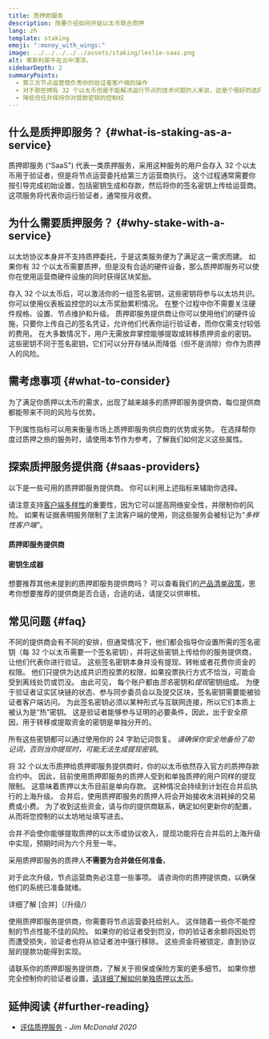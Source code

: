 ```yaml
---
title: 质押即服务
description: 简要介绍如何开始以太币联合质押
lang: zh
template: staking
emoji: ":money_with_wings:"
image: ../../../../../assets/staking/leslie-saas.png
alt: 莱斯利犀牛在云中漂浮。
sidebarDepth: 2
summaryPoints:
  - 第三方节点运营商负责你的验证者客户端的操作
  - 对于那些拥有 32 个以太币但是不能解决运行节点的技术问题的人来说，这是个很好的选择
  - 降低信任并保持你对提款密钥的控制权
---
```


## 什么是质押即服务？ {#what-is-staking-as-a-service}

质押即服务 (“SaaS") 代表一类质押服务，采用这种服务的用户会存入 32 个以太币用于验证者，但是将节点运营委托给第三方运营商执行。 这个过程通常需要你按引导完成初始设置，包括密钥生成和存款，然后将你的签名密钥上传给运营商。 这项服务将代表你运行验证者，通常按月收费。

## 为什么需要质押服务？ {#why-stake-with-a-service}

以太坊协议本身并不支持质押委托，于是这类服务便为了满足这一需求而建。 如果你有 32 个以太币需要质押，但是没有合适的硬件设备，那么质押即服务可以使你在使用运营商硬件设施的同时获得区块奖励。

<CardGrid>
  <Card title="你自己的验证者" emoji=":desktop_computer:">
    存入 32 个以太币后，可以激活你的一组签名密钥，这些密钥将参与以太坊共识。 你可以使用仪表板监控您的以太币奖励累积情况。
  </Card>
  <Card title="简单起步" emoji="🏁">
    在整个过程中你不需要关注硬件规格、设置、节点维护和升级。
    质押即服务提供商让你可以使用他们的硬件设施，只要你上传自己的签名凭证，允许他们代表你运行验证者，而你仅需支付较低的费用。
  </Card>
  <Card title="限制你的风险" emoji=":shield:">
    在大多数情况下，用户无需放弃掌控能够提取或转移质押资金的密钥。 这些密钥不同于签名密钥，它们可以分开存储从而降低（但不是消除）你作为质押人的风险。
  </Card>
</CardGrid>

<StakingComparison page="saas" />

## 需考虑事项 {#what-to-consider}

为了满足你质押以太币的需求，出现了越来越多的质押即服务提供商，每位提供商都能带来不同的风险与优势。

下列属性指标可以用来衡量市场上质押即服务供应商的优势或劣势。 在选择帮你度过质押之旅的服务时，请使用本节作为参考，了解我们如何定义这些属性。

<StakingConsiderations page="saas" />

## 探索质押服务提供商 {#saas-providers}

以下是一些可用的质押即服务提供商。 你可以利用上述指标来辅助你选择。

<InfoBanner emoji="⚠️" isWarning>
请注意支持<a href="/developers/docs/nodes-and-clients/client-diversity/">客户端多样性</a>的重要性，因为它可以提高网络安全性，并限制你的风险。 如果有证据表明服务限制了主流客户端的使用，则这些服务会被标记为<em style="text-transform: uppercase;">“多样性客户端”</em>。
</InfoBanner>

#### 质押即服务提供商

<StakingProductsCardGrid category="saas" />

#### 密钥生成器

<StakingProductsCardGrid category="keyGen" />

想要推荐其他未提到的质押即服务提供商吗？ 可以查看我们的[产品清单政策](/contributing/adding-staking-products/)，思考你想要推荐的提供商是否合适，合适的话，请提交以供审核。

## 常见问题 {#faq}

<ExpandableCard title="谁拥有我的密钥？" eventCategory="SaasStaking" eventName="clicked who holds my keys">
  不同的提供商会有不同的安排，但通常情况下，他们都会指导你设置所需的签名密钥（每 32 个以太币需要一个签名密钥），并将这些密钥上传给你的服务提供商，让他们代表你进行验证。 这些签名密钥本身并没有提现、转帐或者花费你资金的权限。 他们只提供为达成共识而投票的权限，如果投票执行方式不恰当，可能会受到离线处罚或罚没。
</ExpandableCard>

<ExpandableCard title="为什么有两套密钥？" eventCategory="SaasStaking" eventName="clicked so there are two sets of keys">
由此可见， 每个账户都由<em>签名</em>密钥和<em>提现</em>密钥组成。 为便于验证者证实区块链的状态、参与同步委员会以及提交区块，签名密钥需要能被验证者客户端访问。 为此签名密钥必须以某种形式与互联网连接，所以它们本质上被认为是“热”密钥。 这是验证者能够参与证明的必要条件，因此，出于安全原因，用于转移或提取资金的密钥是单独分开的。

所有这些密钥都可以通过使用你的 24 字助记词恢复。 <em>请确保你安全地备份了助记词，否则当你提现时，可能无法生成提现密钥</em>。
</ExpandableCard>

<ExpandableCard title="我什么时候可以提现？" eventCategory="SaasStaking" eventName="clicked when can I withdraw">
  将 32 个以太币质押给质押即服务提供商时，你的以太币依然存入官方的质押存款合约中。 因此，目前使用质押即服务的质押人受到和单独质押的用户同样的提现限制。 这意味着质押以太币目前是单向存款。 这种情况会持续到计划在合并后执行的上海升级。
</ExpandableCard>

<ExpandableCard title="合并将带来什么变化？" eventCategory="SaasStaking" eventName="clicked what will change with the Merge">
  合并后，使用质押即服务的质押人将会开始接收未消耗掉的交易费或小费。 为了收到这些资金，请与你的提供商联系，确定如何更新你的配置，从而将您控制的以太坊地址填写进去。

合并<em>不</em>会使你能够提取质押的以太币或协议收入，提现功能将在合并后的上海升级中实现，预期时间为六个月至一年。
</ExpandableCard>

<ExpandableCard title="采用质押即服务的质押人是否需要为合并做任何事？">
采用质押即服务的质押人<strong>不需要为合并做任何准备</strong>。

对于此次升级，节点运营商务必注意一些事项。 请咨询你的质押提供商，以确保他们的系统已准备就绪。

详细了解 [合并]（/升级/）
</ExpandableCard>

<ExpandableCard title="如果我遭到罚没，会发生什么？" eventCategory="SaasStaking" eventName="clicked what happens if I get slashed">
使用质押即服务提供商，你需要将节点运营委托给别人。 这伴随着一些你不能控制的节点性能不佳的风险。 如果你的验证者受到罚没，你的验证者余额将因处罚而遭受损失，验证者也将从验证者池中强行移除。 这些资金将被锁定，直到协议层的提款功能得到实现。

请联系你的质押即服务提供商，了解关于担保或保险方案的更多细节。 如果你想完全控制你的验证者设置，<a href="/staking/solo/">请详细了解如何单独质押以太币</a>。
</ExpandableCard>

## 延伸阅读 {#further-reading}

- [评估质押服务](https://www.attestant.io/posts/evaluating-staking-services/) - _Jim McDonald 2020_
